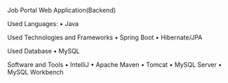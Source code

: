 Job Portal Web Application(Backend)

Used Languages: • Java

Used Technologies and Frameworks • Spring Boot • Hibernate/JPA

Used Database • MySQL

Software and Tools • IntelliJ • Apache Maven • Tomcat • MySQL Server • MySQL Workbench
